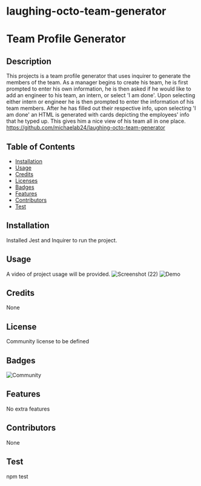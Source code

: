 # laughing-octo-team-generator

# Team Profile Generator


## Description 

This projects is a team profile generator that uses inquirer to generate the members of the team. As a manager begins to create his team, he is first prompted to enter his own information, he is then asked if he would like to add an engineer to his team, an intern, or select 'I am done'. Upon selecting either intern or engineer he is then prompted to enter the information of his team members. After he has filled out their respective info, upon selecting 'I am done' an HTML is generated with cards depicting the employees' info that he typed up. This gives him a nice view of his team all in one place. https://github.com/michaelab24/laughing-octo-team-generator

## Table of Contents
* [Installation](#installation)
* [Usage](#usage)
* [Credits](#credits)
* [Licenses](#license)
* [Badges](#badges)
* [Features](#features)
* [Contributors](#contributors)
* [Test](#test)

## Installation

Installed Jest and Inquirer to run the project.

## Usage 

A video of project usage will be provided.
![Screenshot (22)](https://user-images.githubusercontent.com/81343536/123577615-c8935900-d799-11eb-83e9-783888e4ae0a.png)
![Demo](./Team_Generator_Walk.gif)

## Credits

None

## License

Community license to be defined

## Badges

![Community](https://img.shields.io/badge/license-Community-green)

## Features

No extra features

## Contributors

None

## Test
npm test

